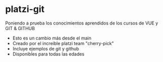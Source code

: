 # platzi-git
Poniendo a prueba los conocimientos aprendidos de los cursos de VUE y GIT &amp; GITHUB

* Esto es un cambio más desde el main
* Creado por el increible platzi team "cherry-pick"
* Incluye ejemplos de git y github
* Disponibles para todas las edades